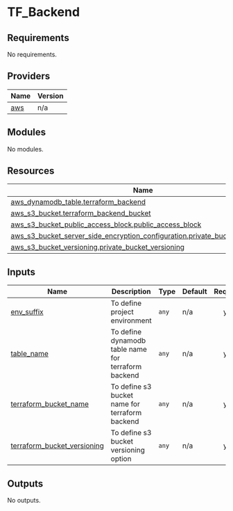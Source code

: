 # TF_Backend

<!-- BEGINNING OF PRE-COMMIT-TERRAFORM DOCS HOOK -->
## Requirements

No requirements.

## Providers

| Name | Version |
|------|---------|
| <a name="provider_aws"></a> [aws](#provider\_aws) | n/a |

## Modules

No modules.

## Resources

| Name | Type |
|------|------|
| [aws_dynamodb_table.terraform_backend](https://registry.terraform.io/providers/hashicorp/aws/latest/docs/resources/dynamodb_table) | resource |
| [aws_s3_bucket.terraform_backend_bucket](https://registry.terraform.io/providers/hashicorp/aws/latest/docs/resources/s3_bucket) | resource |
| [aws_s3_bucket_public_access_block.public_access_block](https://registry.terraform.io/providers/hashicorp/aws/latest/docs/resources/s3_bucket_public_access_block) | resource |
| [aws_s3_bucket_server_side_encryption_configuration.private_bucket_encryption](https://registry.terraform.io/providers/hashicorp/aws/latest/docs/resources/s3_bucket_server_side_encryption_configuration) | resource |
| [aws_s3_bucket_versioning.private_bucket_versioning](https://registry.terraform.io/providers/hashicorp/aws/latest/docs/resources/s3_bucket_versioning) | resource |

## Inputs

| Name | Description | Type | Default | Required |
|------|-------------|------|---------|:--------:|
| <a name="input_env_suffix"></a> [env\_suffix](#input\_env\_suffix) | To define project environment | `any` | n/a | yes |
| <a name="input_table_name"></a> [table\_name](#input\_table\_name) | To define dynamodb table name for terraform backend | `any` | n/a | yes |
| <a name="input_terraform_bucket_name"></a> [terraform\_bucket\_name](#input\_terraform\_bucket\_name) | To define s3 bucket name for terraform backend | `any` | n/a | yes |
| <a name="input_terraform_bucket_versioning"></a> [terraform\_bucket\_versioning](#input\_terraform\_bucket\_versioning) | To define s3 bucket versioning option | `any` | n/a | yes |

## Outputs

No outputs.
<!-- END OF PRE-COMMIT-TERRAFORM DOCS HOOK -->
